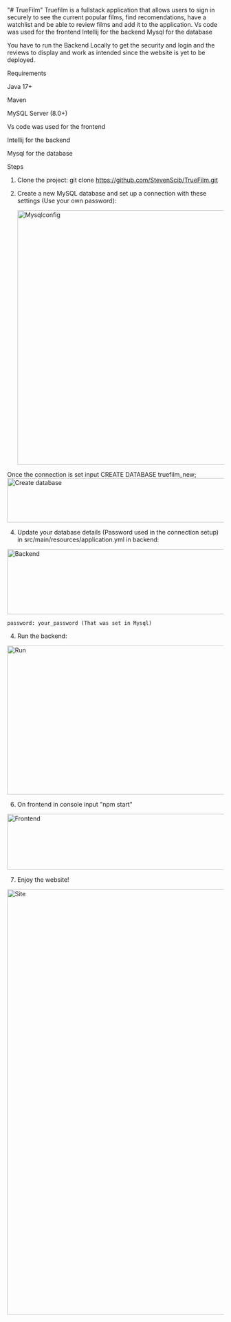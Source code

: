 "# TrueFilm" 
Truefilm is a fullstack application that allows users to sign in securely to see the current popular films, find recomendations, have a watchlist and be able to review films and add it to the application.
Vs code was used for the frontend
Intellij for the backend
Mysql for the database

You have to run the Backend Locally to get the security and login and the reviews to display and work as intended since the website is yet to be deployed.

Requirements


Java 17+


Maven


MySQL Server (8.0+)


Vs code was used for the frontend


Intellij for the backend


Mysql for the database


Steps

1. Clone the project:
git clone https://github.com/StevenScib/TrueFilm.git


2. Create a new MySQL database and set up a connection with these settings (Use your own password):

   <img width="882" height="591" alt="Mysqlconfig" src="https://github.com/user-attachments/assets/4ef64593-0734-4594-8a8e-ae75858eb844" />

Once the connection is set input 
CREATE DATABASE truefilm_new;
   <img width="1013" height="103" alt="Create database" src="https://github.com/user-attachments/assets/3ba0f70e-dcfc-472f-89d7-bd058fb4ebf2" />


4. Update your database details (Password used in the connection setup) in src/main/resources/application.yml in backend:

<img width="1030" height="151" alt="Backend" src="https://github.com/user-attachments/assets/c6e4c54d-31d5-4b09-b566-d18a8b43cf15" />

    password: your_password (That was set in Mysql)

4. Run the backend:

   
<img width="1815" height="346" alt="Run" src="https://github.com/user-attachments/assets/b58b337b-9811-4fcd-a140-d5c9fc840b06" />


6. On frontend in console input "npm start"

<img width="558" height="130" alt="Frontend" src="https://github.com/user-attachments/assets/3288d289-bce8-47c0-ac1e-e900c1118dff" />


7. Enjoy the website!

<img width="1914" height="988" alt="Site" src="https://github.com/user-attachments/assets/9987c945-9cab-4e73-8f87-5c4ce7dc799e" />

